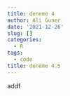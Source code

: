 ```yaml
---
title: deneme 4
author: Ali Guner
date: '2021-12-26'
slug: []
categories:
  - R
tags:
  - code
title: deneme 4.5
---
```

addf